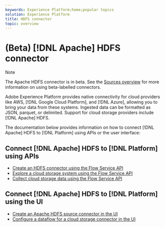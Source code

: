 ```yaml
---
keywords: Experience Platform;home;popular topics
solution: Experience Platform
title: HDFS connector
topic: overview
---
```


# (Beta) [!DNL Apache] HDFS connector

>[!NOTE]
>The Apache HDFS connector is in beta. See the [Sources overview](../../home.md#terms-and-conditions) for more information on using beta-labelled connectors.

Adobe Experience Platform provides native connectivity for cloud providers like AWS, [!DNL Google Cloud Platform], and [!DNL Azure], allowing you to bring your data from these systems. Ingested data can be formatted as JSON, parquet, or delimited. Support for cloud storage providers include [!DNL Apache] HDFS.

The documentation below provides information on how to connect [!DNL Apache] HDFS to [!DNL Platform] using APIs or the user interface:

## Connect [!DNL Apache] HDFS to [!DNL Platform] using APIs

- [Create an HDFS connector using the Flow Service API](../../tutorials/api/create/cloud-storage/hdfs.md)
- [Explore a cloud storage system using the Flow Service API](../../tutorials/api/explore/cloud-storage.md)
- [Collect cloud storage data using the Flow Service API](../../tutorials/api/collect/cloud-storage.md)

## Connect [!DNL Apache] HDFS to [!DNL Platform] using the UI

- [Create an Apache HDFS source connector in the UI](../../tutorials/ui/create/cloud-storage/hdfs.md)
- [Configure a dataflow for a cloud storage connector in the UI](../../tutorials/ui/dataflow/batch/cloud-storage.md)